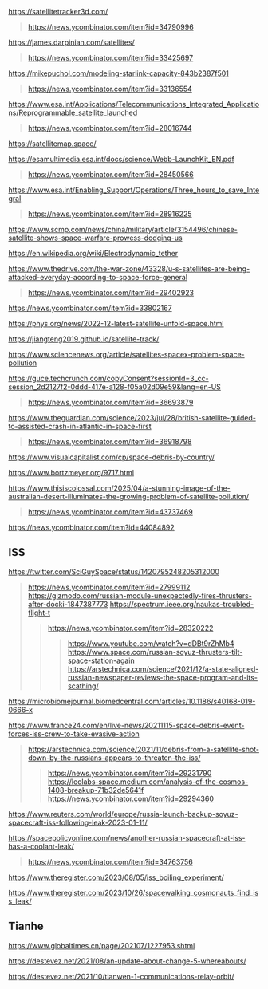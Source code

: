 https://satellitetracker3d.com/
> https://news.ycombinator.com/item?id=34790996

https://james.darpinian.com/satellites/
> https://news.ycombinator.com/item?id=33425697

https://mikepuchol.com/modeling-starlink-capacity-843b2387f501
> https://news.ycombinator.com/item?id=33136554

https://www.esa.int/Applications/Telecommunications_Integrated_Applications/Reprogrammable_satellite_launched
> https://news.ycombinator.com/item?id=28016744

https://satellitemap.space/

https://esamultimedia.esa.int/docs/science/Webb-LaunchKit_EN.pdf
> https://news.ycombinator.com/item?id=28450566

https://www.esa.int/Enabling_Support/Operations/Three_hours_to_save_Integral
> https://news.ycombinator.com/item?id=28916225

https://www.scmp.com/news/china/military/article/3154496/chinese-satellite-shows-space-warfare-prowess-dodging-us

https://en.wikipedia.org/wiki/Electrodynamic_tether

https://www.thedrive.com/the-war-zone/43328/u-s-satellites-are-being-attacked-everyday-according-to-space-force-general
> https://news.ycombinator.com/item?id=29402923

https://news.ycombinator.com/item?id=33802167

https://phys.org/news/2022-12-latest-satellite-unfold-space.html

https://jiangteng2019.github.io/satellite-track/

https://www.sciencenews.org/article/satellites-spacex-problem-space-pollution

https://guce.techcrunch.com/copyConsent?sessionId=3_cc-session_2d2127f2-0ddd-417e-a128-f05a02d09e59&lang=en-US
> https://news.ycombinator.com/item?id=36693879

https://www.theguardian.com/science/2023/jul/28/british-satellite-guided-to-assisted-crash-in-atlantic-in-space-first
> https://news.ycombinator.com/item?id=36918798

https://www.visualcapitalist.com/cp/space-debris-by-country/

https://www.bortzmeyer.org/9717.html

https://www.thisiscolossal.com/2025/04/a-stunning-image-of-the-australian-desert-illuminates-the-growing-problem-of-satellite-pollution/
> https://news.ycombinator.com/item?id=43737469

https://news.ycombinator.com/item?id=44084892

## ISS
https://twitter.com/SciGuySpace/status/1420795248205312000
> https://news.ycombinator.com/item?id=27999112
> https://gizmodo.com/russian-module-unexpectedly-fires-thrusters-after-docki-1847387773
> https://spectrum.ieee.org/naukas-troubled-flight-t
> > https://news.ycombinator.com/item?id=28320222
> > > https://www.youtube.com/watch?v=dDBt9rZhMb4
>  https://www.space.com/russian-soyuz-thrusters-tilt-space-station-again
> https://arstechnica.com/science/2021/12/a-state-aligned-russian-newspaper-reviews-the-space-program-and-its-scathing/

https://microbiomejournal.biomedcentral.com/articles/10.1186/s40168-019-0666-x

https://www.france24.com/en/live-news/20211115-space-debris-event-forces-iss-crew-to-take-evasive-action
> https://arstechnica.com/science/2021/11/debris-from-a-satellite-shot-down-by-the-russians-appears-to-threaten-the-iss/
> > https://news.ycombinator.com/item?id=29231790
> https://leolabs-space.medium.com/analysis-of-the-cosmos-1408-breakup-71b32de5641f
> > https://news.ycombinator.com/item?id=29294360

https://www.reuters.com/world/europe/russia-launch-backup-soyuz-spacecraft-iss-following-leak-2023-01-11/

https://spacepolicyonline.com/news/another-russian-spacecraft-at-iss-has-a-coolant-leak/
> https://news.ycombinator.com/item?id=34763756

https://www.theregister.com/2023/08/05/iss_boiling_experiment/

https://www.theregister.com/2023/10/26/spacewalking_cosmonauts_find_iss_leak/

## Tianhe
https://www.globaltimes.cn/page/202107/1227953.shtml

https://destevez.net/2021/08/an-update-about-change-5-whereabouts/

https://destevez.net/2021/10/tianwen-1-communications-relay-orbit/
